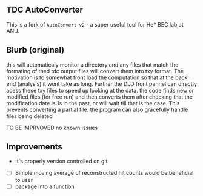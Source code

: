 TDC AutoConverter
--------------------------------------------------------------------------------

This is a fork of `AutoConvert v2` - a super useful tool for He\* BEC lab at ANU.

## Blurb (original)

 this will automaticaly monitor a directory and any files that match the 
formating of thed tdc output files will convert them into txy format.
The motivation is to somewhat front load the computation so that at the back end
 (analysis) it wont take as long. Further the DLD front pannel can directly
acess these txy files to speed up looking at the data. 
the code finds new or modified files (for free run) and then converts them
after checking that the modification date is 1s in the past, or will wait
till that is the case. This prevents converting a partial file.
the program can also gracefully handle files being deleted

TO BE IMPRVOVED
no known issues
 
## Improvements
- It's properly version controlled on git
- [ ] Simple moving average of reconstructed hit counts would be beneficial to user 
- [ ] package into a function
